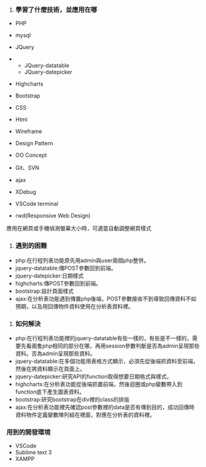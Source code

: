 1. ### 學習了什麼技術，並應用在哪

- PHP

- mysql

- JQuery

- - JQuery-datatable
  - JQuery-datepicker

- Highcharts

- Bootstrap

- CSS

- Html

- Wireframe

- Design Pattern

- OO Concept

- Git、SVN

- ajax

- XDebug

- VSCode terminal

- rwd(Responsive Web Design) 

應用在網頁或手機偵測螢幕大小時，可適當自動調整網頁樣式

1. ### 遇到的困難

- php:在行程列表功能原先用admin與user兩個php整併。
- jquery-datatable:傳POST參數回到前端。
- jquery-datepicker:日期樣式
- highcharts:傳POST參數回到前端。
- bootstrap:設計頁面樣式
- ajax:在分析表功能遇到傳置php後端，POST參數接收不到導致回傳資料不如預期，以及用回傳物件資料使用在分析表資料裡。

1. ### 如何解決

- php:在行程列表功能裡的jquery-datatable有些一樣的，有些是不一樣的，需要先看兩隻php相同的部分在哪，再用session參數判斷是否為admin呈現那些資料。否為admin呈現那些資料。
- jquery-datatable:在多個功能用表格方式顯示，必須先從後端抓資料至前端，然後在將資料顯示在頁面上。
- jquery-datepicker:研究API的function取得想要日期格式與樣式。
- highcharts:在分析表功能從後端抓置前端，然後迴圈或php變數帶入到function底下產生圖表資料。
- bootstrap:研究bootstrap在div裡的class的排版
- ajax:在分析表功能裡先確認post參數裡的data是否有傳到目的，成功回傳時資料物件定義變數陣列組在裡面，對應在分析表的資料裡。

### 用到的開發環境

- VSCode
- Sublime text 3
- XAMPP